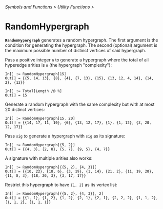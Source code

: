 ###### [Symbols and Functions](/README.md#symbols-and-functions) > Utility Functions >

# RandomHypergraph

**`RandomHypergraph`** generates a random hypergraph. The first argument is the condition for generating the hypergraph. The second (optional) argument is the maximum possible number of distinct vertices of said hypergraph.

Pass a positive integer `n` to generate a hypergraph where the total of all hyperedge arities is `n` (the hypergraph "complexity"):

```wl
In[] := RandomHypergraph[15]
Out[] = {{5, 14, 13}, {8}, {4}, {7, 13}, {15}, {13, 12, 4, 14}, {14, 2}, {12}}
```

```wl
In[] := Total[Length /@ %]
Out[] = 15
```

Generate a random hypergraph with the same complexity but with at most 20 distinct vertices:
```wl
In[] := RandomHypergraph[15, 20]
Out[] = {{14, 17, 11, 10}, {6}, {13, 12, 17}, {1}, {1, 12}, {3, 20, 12, 17}}
```

Pass `sig` to generate a hypergraph with `sig` as its signature:
```wl
In[] := RandomHypergraph[{5, 2}]
Out[] = {{4, 3}, {2, 8}, {5, 7}, {9, 5}, {4, 7}}
```

A signature with multiple arities also works:
```wl
In[] := RandomHypergraph[{{5, 2}, {4, 3}}]
Out[] = {{10, 22}, {18, 6}, {3, 19}, {1, 14}, {21, 2}, {11, 19, 20}, {11, 8, 3}, {18, 20, 3}, {3, 17, 17}}
```

Restrict this hypergraph to have `{1, 2}` as its vertex list:
```wl
In[] := RandomHypergraph[{{5, 2}, {4, 3}}, 2]
Out[] = {{1, 1}, {1, 2}, {1, 2}, {2, 1}, {2, 1}, {2, 2, 2}, {1, 1, 2}, {1, 1, 2}, {1, 1, 1}}
```